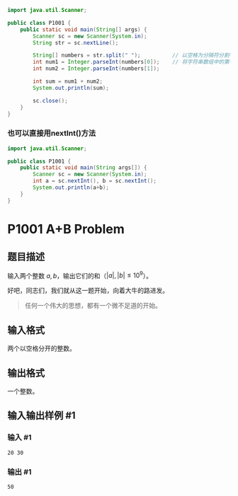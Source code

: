 ```java
import java.util.Scanner;

public class P1001 {
    public static void main(String[] args) {
        Scanner sc = new Scanner(System.in);
        String str = sc.nextLine();

        String[] numbers = str.split(" ");          // 以空格为分隔符分割字符串, 得到一个字符串数组
        int num1 = Integer.parseInt(numbers[0]);    // 将字符串数组中的第一个元素转换为整数
        int num2 = Integer.parseInt(numbers[1]);

        int sum = num1 + num2;
        System.out.println(sum);

        sc.close();
    }
}
```

### 也可以直接用nextInt()方法
```java
import java.util.Scanner;

public class P1001 {
    public static void main(String args[]) {
        Scanner sc = new Scanner(System.in);
        int a = sc.nextInt(), b = sc.nextInt();
        System.out.println(a+b);
    }
}
```

# P1001 A+B Problem

## 题目描述

输入两个整数 $a, b$，输出它们的和（$|a|,|b| \le {10}^9$）。

好吧，同志们，我们就从这一题开始，向着大牛的路进发。

> 任何一个伟大的思想，都有一个微不足道的开始。

## 输入格式

两个以空格分开的整数。

## 输出格式

一个整数。

## 输入输出样例 #1

### 输入 #1

```
20 30
```

### 输出 #1

```
50
```

